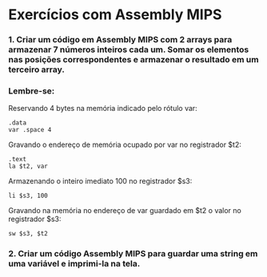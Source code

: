 # Exercícios com Assembly MIPS

### 1. Criar um código em Assembly MIPS com 2 arrays para armazenar 7 números inteiros cada um. Somar os elementos nas posições correspondentes e armazenar o resultado em um terceiro array.

### Lembre-se:

Reservando 4 bytes na memória indicado pelo rótulo var:
``` 
.data
var .space 4
```

Gravando o endereço de memória ocupado por var no registrador $t2:
``` 
.text
la $t2, var 
```

Armazenando o inteiro imediato 100 no registrador $s3:
```
li $s3, 100
```

Gravando na memória no endereço de var guardado em $t2 o valor no registrador $s3:
```
sw $s3, $t2
```

### 2. Criar um código Assembly MIPS para guardar uma string em uma variável e imprimi-la na tela.
